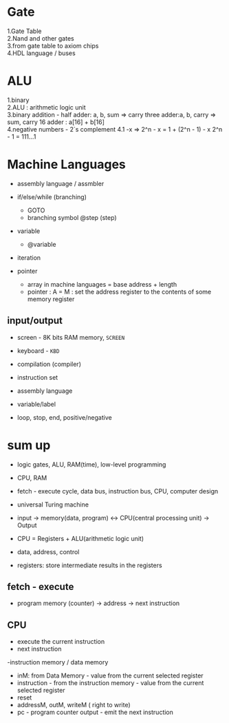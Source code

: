 # Gate
1.Gate Table  
2.Nand and other gates  
3.from gate table to axiom chips  
4.HDL language / buses

# ALU
1.binary  
2.ALU : arithmetic logic unit  
3.binary addition - 
half adder: a, b, sum => carry
three adder:a, b, carry => sum, carry
16 adder : a[16] + b[16]  
4.negative numbers - 2`s complement
4.1 -x => 2^n - x = 1 + (2^n - 1) - x
2^n - 1 = 111...1

# Machine Languages
- assembly language / assmbler
- if/else/while (branching)
    - GOTO
    - branching symbol @step (step)
- variable
    - @variable

- iteration

- pointer
    - array in machine languages = base address + length
    - pointer : A = M : set the address register to the contents of some memory register

## input/output
- screen - 8K bits RAM memory, `SCREEN`
- keyboard - `KBD`
- compilation (compiler)

- instruction set
- assembly language

- variable/label
- loop, stop, end, positive/negative 


# sum up
- logic gates, ALU, RAM(time), low-level programming
- CPU, RAM
- fetch - execute cycle, data bus, instruction bus, CPU, computer design

- universal Turing machine

- input -> memory(data, program) <-> CPU(central processing unit)
 -> Output

- CPU = Registers + ALU(arithmetic logic unit)
- data, address, control
- registers: store intermediate results in the registers



## fetch - execute

- program memory (counter) -> address -> next instruction

## CPU
- execute the current instruction
- next instruction

-instruction memory / data memory
- inM: from Data Memory - value from the current selected register
- instruction - from the instruction memory - value from the current selected register
- reset
- addressM, outM, writeM ( right to write)
- pc - program counter output - emit the next instruction
